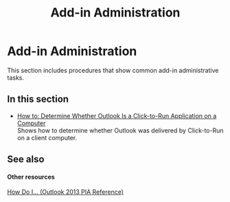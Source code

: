 ﻿---
title: Add-in Administration
TOCTitle: Add-in Administration
ms:assetid: 08d383c0-18b2-4ce6-bd6b-16c4bb26801b
ms:mtpsurl: https://msdn.microsoft.com/en-us/library/Ff522354(v=office.15)
ms:contentKeyID: 55119803
ms.date: 07/24/2014
mtps_version: v=office.15
---

# Add-in Administration

This section includes procedures that show common add-in administrative tasks.

## In this section

  - [How to: Determine Whether Outlook Is a Click-to-Run Application on a Computer](how-to-determine-whether-outlook-is-a-click-to-run-application-on-a-computer.md)  
    Shows how to determine whether Outlook was delivered by Click-to-Run on a client computer.

## See also

#### Other resources

[How Do I... (Outlook 2013 PIA Reference)](how-do-i-outlook-2013-pia-reference.md)

